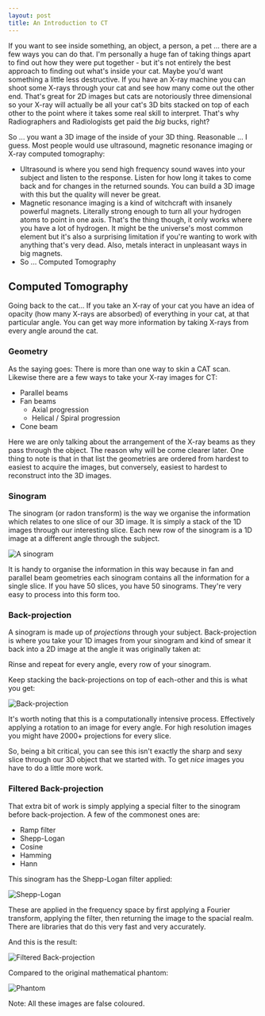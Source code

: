 ```yaml
---
layout: post
title: An Introduction to CT
---
```


If you want to see inside something, an object, a person, a pet ... there are a few ways you can do that. I'm personally a huge fan of taking things apart to find out how they were put together - but it's not entirely the best approach to finding out what's inside your cat. Maybe you'd want something a little less destructive. If you have an X-ray machine you can shoot some X-rays through your cat and see how many come out the other end. That's great for 2D images but cats are notoriously three dimensional so your X-ray will actually be all your cat's 3D bits stacked on top of each other to the point where it takes some real skill to interpret. That's why Radiographers and Radiologists get paid the *big* bucks, right? <!--more-->

So ... you want a 3D image of the inside of your 3D thing. Reasonable ... I guess. Most people would use ultrasound, magnetic resonance imaging or X-ray computed tomography:
+ Ultrasound is where you send high frequency sound waves into your subject and listen to the response. Listen for how long it takes to come back and for changes in the returned sounds. You can build a 3D image with this but the quality will never be great.
+ Magnetic resonance imaging is a kind of witchcraft with insanely powerful magnets. Literally strong enough to turn all your hydrogen atoms to point in one axis. That's the thing though, it only works where you have a lot of hydrogen. It might be the universe's most common element but it's also a surprising limitation if you're wanting to work with anything that's very dead. Also, metals interact in unpleasant ways in big magnets.
+ So ... Computed Tomography

## Computed Tomography
Going back to the cat... If you take an X-ray of your cat you have an idea of opacity (how many X-rays are absorbed) of everything in your cat, at that particular angle. You can get way more information by taking X-rays from every angle around the cat.

### Geometry
As the saying goes: There is more than one way to skin a CAT scan. Likewise there are a few ways to take your X-ray images for CT:
+ Parallel beams
+ Fan beams
    + Axial progression
    + Helical / Spiral progression
+ Cone beam

Here we are only talking about the arrangement of the X-ray beams as they pass through the object. The reason why will be come clearer later. One thing to note is that in that list the geometries are ordered from hardest to easiest to acquire the images, but conversely, easiest to hardest to reconstruct into the 3D images.

### Sinogram
The sinogram (or radon transform) is the way we organise the information which relates to one slice of our 3D image. It is simply a stack of the 1D images through our interesting slice. Each new row of the sinogram is a 1D image at a different angle through the subject.

![A sinogram][sinogram]

It is handy to organise the information in this way because in fan and parallel beam geometries each sinogram contains all the information for a single slice. If you have 50 slices, you have 50 sinograms. They're very easy to process into this form too.

### Back-projection
A sinogram is made up of *projections* through your subject. Back-projection is where you take your 1D images from your sinogram and kind of smear it back into a 2D image at the angle it was originally taken at:

Rinse and repeat for every angle, every row of your sinogram.

Keep stacking the back-projections on top of each-other and this is what you get:

![Back-projection][unfilteredBP]

It's worth noting that this is a computationally intensive process. Effectively applying a rotation to an image for every angle. For high resolution images you might have 2000+ projections for every slice.

So, being a bit critical, you can see this isn't exactly the sharp and sexy slice through our 3D object that we started with. To get _nice_ images you have to do a little more work.

### Filtered Back-projection
That extra bit of work is simply applying a special filter to the sinogram before back-projection. A few of the commonest ones are:

+ Ramp filter
+ Shepp-Logan
+ Cosine
+ Hamming
+ Hann

This sinogram has the Shepp-Logan filter applied:

![Shepp-Logan][SL-filtered-sinogram]

These are applied in the frequency space by first applying a Fourier transform, applying the filter, then returning the image to the spacial realm. There are libraries that do this very fast and very accurately.

And this is the result:

![Filtered Back-projection][FBP]

Compared to the original mathematical phantom:

![Phantom][Phantom]

Note: All these images are false coloured.

[sinogram]: https://catblo.gs/images/intro_sinogram.png "Sinogram"
[unfilteredBP]: https://catblo.gs/images/intro_unfiltered_BP.png "Back-projection"
[SL-filtered-sinogram]: https://catblo.gs/images/intro_SL_filtered_sinogram.png "Shepp-Logan filtered Sinogram"
[FBP]: https://catblo.gs/images/intro_FBP.png "Filtered Back-projection reconstruction"
[Phantom]: https://catblo.gs/images/intro_phantom.png "Original mathematical phantom"